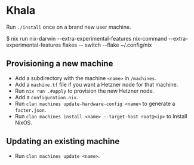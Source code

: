 # Khala

Run `./install` once on a brand new user machine.

$ nix run nix-darwin --extra-experimental-features nix-command --extra-experimental-features flakes -- switch --flake ~/.config/nix


## Provisioning a new machine

- Add a subdirectory with the machine `<name>` in `/machines`.
- Add a `machine.tf` file if you want a Hetzner node for that machine.
- Run `nix run .#apply` to provision the new Hetzner node.
- Add a `configuration.nix`.
- Run `clan machines update-hardware-config <name>` to generate a `facter.json`.
- Run `clan machines install <name> --target-host root@<ip>` to install NixOS.

## Updating an existing machine

- Run `clan machines update <name>`.
